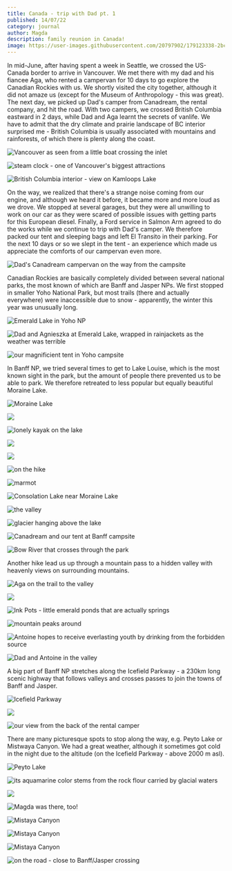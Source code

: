 ```yaml
---
title: Canada - trip with Dad pt. 1
published: 14/07/22
category: journal
author: Magda
description: family reunion in Canada!
image: https://user-images.githubusercontent.com/20797902/179123338-2bc3728a-5d8d-4c04-af55-8f361db87a7e.jpg
---
```


In mid-June, after having spent a week in Seattle, we crossed the US-Canada border to arrive in Vancouver. We met there with my dad and his fiancee Aga, who rented a campervan for 10 days to go explore the Canadian Rockies with us. We shortly visited the city together, although it did not amaze us (except for the Museum of Anthropology - this was great). The next day, we picked up Dad's camper from Canadream, the rental company, and hit the road. With two campers, we crossed British Columbia eastward in 2 days, while Dad and Aga learnt the secrets of vanlife. We have to admit that the dry climate and prairie landscape of BC interior surprised me - British Columbia is usually associated with mountains and rainforests, of which there is plenty along the coast. 

![Vancouver as seen from a little boat crossing the inlet](https://user-images.githubusercontent.com/20797902/179122938-9467cc85-b7dd-45fc-931b-1b42c7757cda.jpg)

![steam clock - one of Vancouver's biggest attractions](https://user-images.githubusercontent.com/20797902/179122958-dd0438fb-1301-43a7-add1-50734ffab17b.jpg)

![British Columbia interior - view on Kamloops Lake](https://user-images.githubusercontent.com/20797902/179122982-44f8ac88-2ee4-47fd-8f70-dea19e740757.jpg)

On the way, we realized that there's a strange noise coming from our engine, and although we heard it before, it became more and more loud as we drove. We stopped at several garages, but they were all unwilling to work on our car as they were scared of possible issues with getting parts for this European diesel. Finally, a Ford service in Salmon Arm agreed to do the works while we continue to trip with Dad's camper. We therefore packed our tent and sleeping bags and left El Transito in their parking. For the next 10 days or so we slept in the tent - an experience which made us appreciate the comforts of our campervan even more.

![Dad's Canadream campervan on the way from the campsite](https://user-images.githubusercontent.com/20797902/179122989-f77f2301-d11c-41e7-9698-f109b86c9757.jpg)

Canadian Rockies are basically completely divided between several national parks, the most known of which are Banff and Jasper NPs. We first stopped in smaller Yoho National Park, but most trails (there and actually everywhere) were inaccessible due to snow - apparently, the winter this year was unusually long.

![Emerald Lake in Yoho NP](https://user-images.githubusercontent.com/20797902/179122999-1fd6fa61-130e-4092-8b7b-c98061b979af.jpg)

![Dad and Agnieszka at Emerald Lake, wrapped in rainjackets as the weather was terrible](https://user-images.githubusercontent.com/20797902/179123011-0018ade5-9519-48dc-8ad8-e716dd8a923a.jpg)

![our magnificient tent in Yoho campsite](https://user-images.githubusercontent.com/20797902/179123020-a2fcf66d-68f5-49ba-b5ee-810347288462.jpg)

In Banff NP, we tried several times to get to Lake Louise, which is the most known sight in the park, but the amount of people there prevented us to be able to park. We therefore retreated to less popular but equally beautiful Moraine Lake. 

![Moraine Lake](https://user-images.githubusercontent.com/20797902/179123028-dde98f66-f087-4c7f-87b2-b93dac94a230.jpg)

![](https://user-images.githubusercontent.com/20797902/179123034-0e9239b4-8ec4-46ac-b7cf-24efe599beec.jpg)

![lonely kayak on the lake](https://user-images.githubusercontent.com/20797902/179123098-f77d4687-8924-482b-9250-0277bf5e5548.jpg)

![](https://user-images.githubusercontent.com/20797902/179123124-980f1f9e-0f2a-4ed9-883a-eae5ba495228.jpg)

![](https://user-images.githubusercontent.com/20797902/179123135-9d607445-1e30-40fa-91c9-54ebf2c645ab.jpg)

![on the hike](https://user-images.githubusercontent.com/20797902/179123055-623faf24-05ed-445f-a219-b0a969540fcd.jpg)

![marmot](https://user-images.githubusercontent.com/20797902/179123042-d67021d2-57dd-4bf7-a761-4f0183eabeff.jpg)

![Consolation Lake near Moraine Lake](https://user-images.githubusercontent.com/20797902/179123060-a3b2dca2-e0ab-43de-ad03-6d4739e226ba.jpg)

![the valley](https://user-images.githubusercontent.com/20797902/179123066-1730bd31-b775-4921-81a8-ecbd22acc7ad.jpg)

![glacier hanging above the lake](https://user-images.githubusercontent.com/20797902/179123075-30b820d0-2d05-40f5-8933-181892f1712d.jpg)

![Canadream and our tent at Banff campsite](https://user-images.githubusercontent.com/20797902/179123148-b7a75d5a-ccf8-4d1d-9992-3e4b5e2581cf.jpg)

![Bow River that crosses through the park](https://user-images.githubusercontent.com/20797902/179123163-9d5f93ff-492d-4021-9f73-5bf4f2a96280.jpg)

Another hike lead us up through a mountain pass to a hidden valley with heavenly views on surrounding mountains.

![Aga on the trail to the valley](https://user-images.githubusercontent.com/20797902/179123168-9b9f3cd7-cfb0-4c36-9bb3-95a8591fe7e3.jpg)

![](https://user-images.githubusercontent.com/20797902/179123175-d3e97068-4cd9-4e96-9afd-db6fdb69de41.jpg)

![Ink Pots - little emerald ponds that are actually springs](https://user-images.githubusercontent.com/20797902/179123184-95d39823-f400-4135-8e52-9dd814442039.jpg)

![mountain peaks around](https://user-images.githubusercontent.com/20797902/179123198-23bd6e99-a3b1-46e1-aaa8-11d9c5780cbf.jpg)

![Antoine hopes to receive everlasting youth by drinking from the forbidden source](https://user-images.githubusercontent.com/20797902/179123205-bfd8074c-9716-48eb-9836-228ce8d288ea.jpg)

![Dad and Antoine in the valley](https://user-images.githubusercontent.com/20797902/179123227-8f712bf6-3344-4b4d-8bcc-7def48f5e0d4.jpg)

A big part of Banff NP stretches along the Icefield Parkway - a 230km long scenic highway that follows valleys and crosses passes to join the towns of Banff and Jasper. 

![Icefield Parkway](https://user-images.githubusercontent.com/20797902/179123232-1e2da26b-5813-4a76-afa3-9ca11030fbfb.jpg)

![](https://user-images.githubusercontent.com/20797902/179123240-ad686f6c-27f1-4bb8-b67e-c5da330fd649.jpg)

![our view from the back of the rental camper](https://user-images.githubusercontent.com/20797902/179123247-cb6b3e5e-b349-43ad-965f-f6eb71ccd8d9.jpg)

There are many picturesque spots to stop along the way, e.g. Peyto Lake or Mistwaya Canyon. We had a great weather, although it sometimes got cold in the night due to the altitude (on the Icefield Parkway - above 2000 m asl).

![Peyto Lake](https://user-images.githubusercontent.com/20797902/179123253-82df791c-cf80-492c-8b2d-fc72ffa6c5e0.jpg)

![its aquamarine color stems from the rock flour carried by glacial waters](https://user-images.githubusercontent.com/20797902/179123256-a4916e41-81b0-438b-ac18-a6b1af792132.jpg)

![](https://user-images.githubusercontent.com/20797902/179123279-a7f1a06a-016a-45f2-b41e-32f7c1351846.jpg)

![Magda was there, too!](https://user-images.githubusercontent.com/20797902/179123291-cff605fb-3b6b-491e-b340-729b72ac3cd0.jpg)

![Mistaya Canyon](https://user-images.githubusercontent.com/20797902/179123307-df757468-9634-4691-a813-9c76cb7328c2.jpg)

![Mistaya Canyon](https://user-images.githubusercontent.com/20797902/179123314-0c3f6db3-1961-4bc2-9c22-6c361795de73.jpg)

![Mistaya Canyon](https://user-images.githubusercontent.com/20797902/179123319-924705fd-15ee-4e8c-a466-3b83d3ee7995.jpg)

![on the road - close to Banff/Jasper crossing](https://user-images.githubusercontent.com/20797902/179123338-2bc3728a-5d8d-4c04-af55-8f361db87a7e.jpg)
